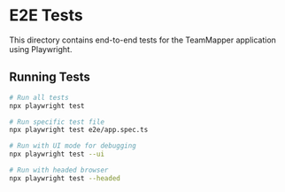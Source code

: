 # E2E Tests

This directory contains end-to-end tests for the TeamMapper application using Playwright.

## Running Tests

```bash
# Run all tests
npx playwright test

# Run specific test file
npx playwright test e2e/app.spec.ts

# Run with UI mode for debugging
npx playwright test --ui

# Run with headed browser
npx playwright test --headed
```